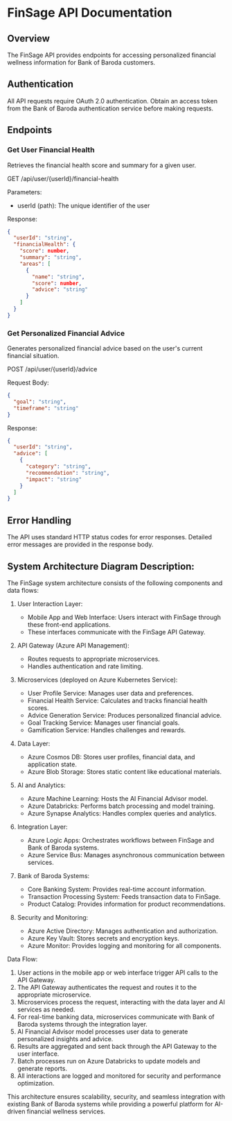 # FinSage API Documentation

## Overview

The FinSage API provides endpoints for accessing personalized financial wellness information for Bank of Baroda customers.

## Authentication

All API requests require OAuth 2.0 authentication. Obtain an access token from the Bank of Baroda authentication service before making requests.

## Endpoints

### Get User Financial Health

Retrieves the financial health score and summary for a given user.

GET /api/user/{userId}/financial-health

Parameters:

- userId (path): The unique identifier of the user

Response:

```json
{
  "userId": "string",
  "financialHealth": {
    "score": number,
    "summary": "string",
    "areas": [
      {
        "name": "string",
        "score": number,
        "advice": "string"
      }
    ]
  }
}
```



### Get Personalized Financial Advice

Generates personalized financial advice based on the user's current financial situation.

POST /api/user/{userId}/advice

Request Body:

```json
{
  "goal": "string",
  "timeframe": "string"
}
```

Response:

```json
{
  "userId": "string",
  "advice": [
    {
      "category": "string",
      "recommendation": "string",
      "impact": "string"
    }
  ]
}
```

## Error Handling

The API uses standard HTTP status codes for error responses. Detailed error messages are provided in the response body.

## System Architecture Diagram Description:

The FinSage system architecture consists of the following components and data flows:

1. User Interaction Layer:

   - Mobile App and Web Interface: Users interact with FinSage through these front-end applications.
   - These interfaces communicate with the FinSage API Gateway.
2. API Gateway (Azure API Management):

   - Routes requests to appropriate microservices.
   - Handles authentication and rate limiting.
3. Microservices (deployed on Azure Kubernetes Service):

   - User Profile Service: Manages user data and preferences.
   - Financial Health Service: Calculates and tracks financial health scores.
   - Advice Generation Service: Produces personalized financial advice.
   - Goal Tracking Service: Manages user financial goals.
   - Gamification Service: Handles challenges and rewards.
4. Data Layer:

   - Azure Cosmos DB: Stores user profiles, financial data, and application state.
   - Azure Blob Storage: Stores static content like educational materials.
5. AI and Analytics:

   - Azure Machine Learning: Hosts the AI Financial Advisor model.
   - Azure Databricks: Performs batch processing and model training.
   - Azure Synapse Analytics: Handles complex queries and analytics.
6. Integration Layer:

   - Azure Logic Apps: Orchestrates workflows between FinSage and Bank of Baroda systems.
   - Azure Service Bus: Manages asynchronous communication between services.
7. Bank of Baroda Systems:

   - Core Banking System: Provides real-time account information.
   - Transaction Processing System: Feeds transaction data to FinSage.
   - Product Catalog: Provides information for product recommendations.
8. Security and Monitoring:

   - Azure Active Directory: Manages authentication and authorization.
   - Azure Key Vault: Stores secrets and encryption keys.
   - Azure Monitor: Provides logging and monitoring for all components.

Data Flow:

1. User actions in the mobile app or web interface trigger API calls to the API Gateway.
2. The API Gateway authenticates the request and routes it to the appropriate microservice.
3. Microservices process the request, interacting with the data layer and AI services as needed.
4. For real-time banking data, microservices communicate with Bank of Baroda systems through the integration layer.
5. AI Financial Advisor model processes user data to generate personalized insights and advice.
6. Results are aggregated and sent back through the API Gateway to the user interface.
7. Batch processes run on Azure Databricks to update models and generate reports.
8. All interactions are logged and monitored for security and performance optimization.

This architecture ensures scalability, security, and seamless integration with existing Bank of Baroda systems while providing a powerful platform for AI-driven financial wellness services.
